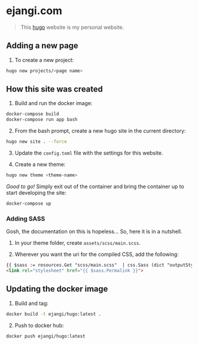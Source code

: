 # ejangi.com

> This [hugo](https://gohugo.io) website is my personal website.

## Adding a new page

1) To create a new project:

```bash
hugo new projects/<page name>
```

## How this site was created

1) Build and run the docker image:

```bash
docker-compose build
docker-compose run app bash
```

2) From the bash prompt, create a new hugo site in the current directory:

```bash
hugo new site . --force
```

3) Update the `config.toml` file with the settings for this website.

4) Create a new theme:

```bash
hugo new theme <theme-name>
```

*Good to go!* Simply exit out of the container and bring the container up to start developing the site:

```bash
docker-compose up
```

### Adding SASS

Gosh, the documentation on this is hopeless... So, here it is in a nutshell.

1) In your theme folder, create `assets/scss/main.scss`.

2) Wherever you want the uri for the compiled CSS, add the following:

```html
{{ $sass := resources.Get "scss/main.scss"  | css.Sass (dict "outputStyle" "compressed") | fingerprint }}
<link rel="stylesheet" href="{{ $sass.Permalink }}">
```

## Updating the docker image

1) Build and tag:

```bash
docker build -t ejangi/hugo:latest .
```

2) Push to docker hub:

```bash
docker push ejangi/hugo:latest
```
